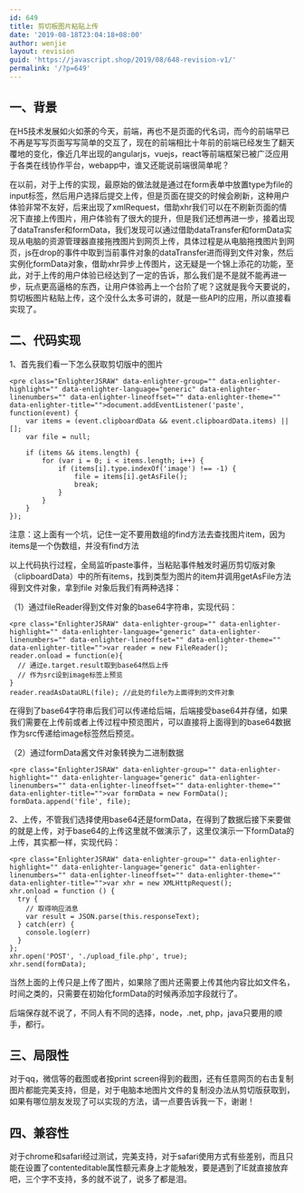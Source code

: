 ```yaml
---
id: 649
title: 剪切板图片粘贴上传
date: '2019-08-18T23:04:18+08:00'
author: wenjie
layout: revision
guid: 'https://javascript.shop/2019/08/648-revision-v1/'
permalink: '/?p=649'
---
```


## 一、背景

在H5技术发展如火如荼的今天，前端，再也不是页面的代名词，而今的前端早已不再是写写页面写写简单的交互了，现在的前端相比十年前的前端已经发生了翻天覆地的变化，像近几年出现的angularjs，vuejs，react等前端框架已被广泛应用于各类在线协作平台，webapp中，谁又还能说前端很简单呢？

在以前，对于上传的实现，最原始的做法就是通过在form表单中放置type为file的input标签，然后用户选择后提交上传，但是页面在提交的时候会刷新，这种用户体验非常不友好，后来出现了xmlRequest，借助xhr我们可以在不刷新页面的情况下直接上传图片，用户体验有了很大的提升，但是我们还想再进一步，接着出现了dataTransfer和formData，我们发现可以通过借助dataTransfer和formData实现从电脑的资源管理器直接拖拽图片到网页上传，具体过程是从电脑拖拽图片到网页，js在drop的事件中取到当前事件对象的dataTransfer进而得到文件对象，然后实例化formData对象，借助xhr异步上传图片，这无疑是一个锦上添花的功能，至此，对于上传的用户体验已经达到了一定的告诉，那么我们是不是就不能再进一步，玩点更高逼格的东西，让用户体验再上一个台阶了呢？这就是我今天要说的，剪切板图片粘贴上传，这个没什么太多可讲的，就是一些API的应用，所以直接看实现了。

## 二、代码实现

1、首先我们看一下怎么获取剪切版中的图片

```
<pre class="EnlighterJSRAW" data-enlighter-group="" data-enlighter-highlight="" data-enlighter-language="generic" data-enlighter-linenumbers="" data-enlighter-lineoffset="" data-enlighter-theme="" data-enlighter-title="">document.addEventListener('paste', function(event) {
    var items = (event.clipboardData && event.clipboardData.items) || [];
    var file = null;
 
    if (items && items.length) {
        for (var i = 0; i < items.length; i++) {
            if (items[i].type.indexOf('image') !== -1) {
                file = items[i].getAsFile();
                break;
            }
        }
    }
});
```

注意：这上面有一个坑，记住一定不要用数组的find方法去查找图片item，因为items是一个伪数组，并没有find方法

以上代码执行过程，全局监听paste事件，当粘贴事件触发时遍历剪切版对象（clipboardData）中的所有items，找到类型为图片的item并调用getAsFile方法得到文件对象，拿到file 对象后我们有两种选择：

（1）通过fileReader得到文件对象的base64字符串，实现代码：

```
<pre class="EnlighterJSRAW" data-enlighter-group="" data-enlighter-highlight="" data-enlighter-language="generic" data-enlighter-linenumbers="" data-enlighter-lineoffset="" data-enlighter-theme="" data-enlighter-title="">var reader = new FileReader();
reader.onload = function(e){
  // 通过e.target.result取到base64然后上传
  // 作为src设到image标签上预览
}
reader.readAsDataURL(file); //此处的file为上面得到的文件对象
```

在得到了base64字符串后我们可以传递给后端，后端接受base64并存储，如果我们需要在上传前或者上传过程中预览图片，可以直接将上面得到的base64数据作为src传递给image标签然后预览。

（2）通过formData酱文件对象转换为二进制数据

```
<pre class="EnlighterJSRAW" data-enlighter-group="" data-enlighter-highlight="" data-enlighter-language="generic" data-enlighter-linenumbers="" data-enlighter-lineoffset="" data-enlighter-theme="" data-enlighter-title="">var formData = new FormData();
formData.append('file', file);
```

2、上传，不管我们选择使用base64还是formData，在得到了数据后接下来要做的就是上传，对于base64的上传这里就不做演示了，这里仅演示一下formData的上传，其实都一样，实现代码：

```
<pre class="EnlighterJSRAW" data-enlighter-group="" data-enlighter-highlight="" data-enlighter-language="generic" data-enlighter-linenumbers="" data-enlighter-lineoffset="" data-enlighter-theme="" data-enlighter-title="">var xhr = new XMLHttpRequest();
xhr.onload = function () {
  try {
    // 取得响应消息
    var result = JSON.parse(this.responseText);
  } catch(err) {
    console.log(err)
  }
};
xhr.open('POST', './upload_file.php', true);
xhr.send(formData);
```

当然上面的上传只是上传了图片，如果除了图片还需要上传其他内容比如文件名，时间之类的，只需要在初始化formData的时候再添加字段就行了。

后端保存就不说了，不同人有不同的选择，node，.net, php，java只要用的顺手，都行。

## 三、局限性

对于qq，微信等的截图或者按print screen得到的截图，还有任意网页的右击复制图片都能完美支持，但是，对于电脑本地图片文件的复制没办法从剪切版获取到，如果有哪位朋友发现了可以实现的方法，请一点要告诉我一下，谢谢！

## 四、兼容性

对于chrome和safari经过测试，完美支持，对于safari使用方式有些差别，而且只能在设置了contenteditable属性额元素身上才能触发，要是遇到了IE就直接放弃吧，三个字不支持，多的就不说了，说多了都是泪。
